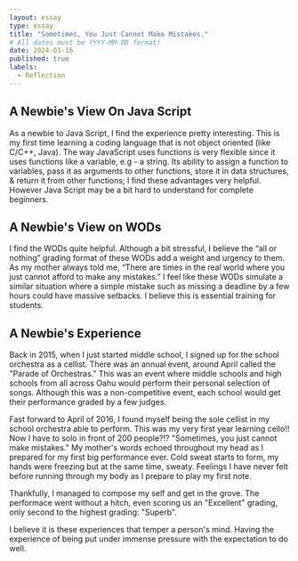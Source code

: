 ```yaml
---
layout: essay
type: essay
title: "Sometimes, You Just Cannot Make Mistakes."
# All dates must be YYYY-MM-DD format!
date: 2024-01-16
published: true
labels:
  - Reflection
---
```


## A Newbie's View On Java Script

As a newbie to Java Script, I find the experience pretty interesting. This is my first time learning a coding language that is not object oriented (like C/C++, Java). The way JavaScript uses functions is very flexible since it uses functions like a variable, e.g - a string. Its ability to assign a function to variables, pass it as arguments to other functions, store it in data structures, & return it from other functions; I find these advantages very helpful. However Java Script may be a bit hard to understand for complete beginners.

## A Newbie's View on WODs

I find the WODs quite helpful. Although a bit stressful, I believe the “all or nothing” grading format of these WODs add a weight and urgency to them. As my mother always told me, “There are times in the real world where you just cannot afford to make any mistakes.” I feel like these WODs simulate a similar situation where a simple mistake such as missing a deadline by a few hours could have massive setbacks. I believe this is essential training for students.

## A Newbie's Experience

Back in 2015, when I just started middle school, I signed up for the school orchestra as a cellist. There was an annual event, around April called the "Parade of Orchestras." This was an event where middle schools and high schools from all across Oahu would perform their personal selection of songs. Although this was a non-competitive event, each school would get their performance graded by a few judges. 

Fast forward to April of 2016, I found myself being the sole cellist in my school orchestra able to perform. This was my very first year learning cello!! Now I have to solo in front of 200 people?!? "Sometimes, you just cannot make mistakes." My mother's words echoed throughout my head as I prepared for my first big performance ever. Cold sweat starts to form, my hands were freezing but at the same time, sweaty. Feelings I have never felt before running through my body as I prepare to play my first note.

Thankfully, I managed to compose my self and get in the grove. The performace went without a hitch, even scoring us an "Excellent" grading, only second to the highest grading: "Superb".

I believe it is these experiences that temper a person's mind. Having the experience of being put under immense pressure with the expectation to do well. 
